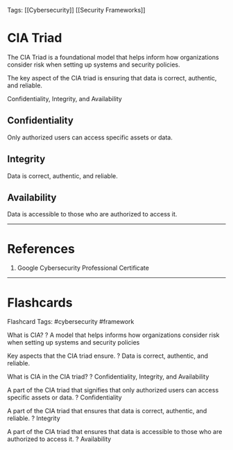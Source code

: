 Tags: [[Cybersecurity]] [[Security Frameworks]]

# CIA Triad

The CIA Triad is a foundational model that helps inform how organizations consider risk when setting up systems and security policies.

The key aspect of the CIA triad is ensuring that data is correct, authentic, and reliable.

Confidentiality, Integrity, and Availability

## Confidentiality

Only authorized users can access specific assets or data.

## Integrity

Data is correct, authentic, and reliable.

## Availability

Data is accessible to those who are authorized to access it.

---

# References

1. Google Cybersecurity Professional Certificate

---

# Flashcards

Flashcard Tags: #cybersecurity #framework

What is CIA?
?
A model that helps informs how organizations consider risk when setting up systems and security policies

<!--SR:!2024-05-20,14,256-->

Key aspects that the CIA triad ensure.
?
Data is correct, authentic, and reliable.

<!--SR:!2024-05-24,20,276-->

What is CIA in the CIA triad?
?
Confidentiality, Integrity, and Availability

<!--SR:!2024-05-14,15,296-->

A part of the CIA triad that signifies that only authorized users can access specific assets or data.
?
Confidentiality

<!--SR:!2024-05-16,17,290-->

A part of the CIA triad that ensures that data is correct, authentic, and reliable.
?
Integrity

<!--SR:!2024-06-13,33,292-->

A part of the CIA triad that ensures that data is accessible to those who are authorized to access it.
?
Availability

<!--SR:!2024-05-15,16,292-->
